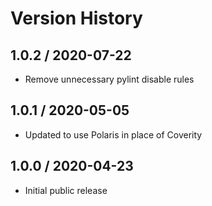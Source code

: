 # Version History

## 1.0.2 / 2020-07-22

- Remove unnecessary pylint disable rules

## 1.0.1 / 2020-05-05

- Updated to use Polaris in place of Coverity

## 1.0.0 / 2020-04-23

- Initial public release
